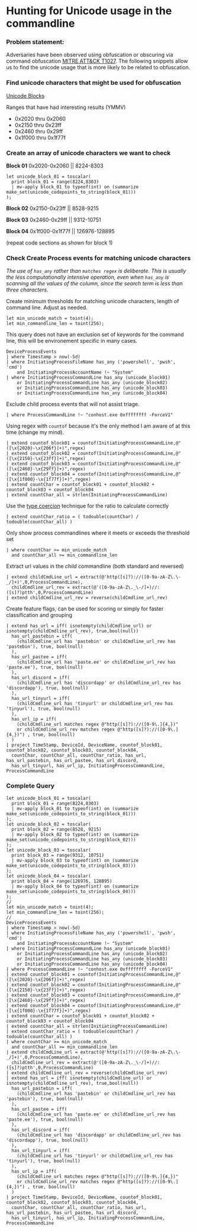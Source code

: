 # Hunting for Unicode usage in the commandline

### Problem statement:
Adversaries have been observed using obfuscation or obscuring via command obfuscation [MITRE ATT&CK T1027](https://attack.mitre.org/techniques/T1027/). The following snippets allow us to find the unicode usage that is more likely to be related to obfuscation.

### Find unicode characters that might be used for obfuscation
[Unicode Blocks](https://en.wikipedia.org/wiki/Unicode_block)

Ranges that have had interesting results (YMMV)
- 0x2020 thru 0x2060
- 0x2150 thru 0x23ff
- 0x2460 thru 0x29ff
- 0x1f000 thru 0x1f77f

### Create an array of unicode characters we want to check

**Block 01** 0x2020-0x2060 || 8224-8303
```
let unicode_block_01 = toscalar(
  print block_01 = range(8224,8303)
  | mv-apply block_01 to typeof(int) on (summarize make_set(unicode_codepoints_to_string(block_01)))
);
```
**Block 02** 0x2150-0x23ff || 8528-9215

**Block 03** 0x2460-0x29ff || 9312-10751

**Block 04** 0x1f000-0x1f77f || 126976-128895

(repeat code sections as shown for block 1)

### Check Create Process events for matching unicode characters

*The use of `has_any` rather than `matches regex` is deliberate. This is usually the less computationally intensive operation, even when `has_any` is scanning all the values of the column, since the search term is less than three characters.*

Create minimum thresholds for matching unicode characters, length of command line. Adjust as needed.
```
let min_unicode_match = toint(4);
let min_commandline_len = toint(256);
```

This query does not have an exclusion set of keywords for the command line, this will be environement specific in many cases.
```
DeviceProcessEvents
| where Timestamp > now(-5d)
| where InitiatingProcessFileName has_any ('powershell', 'pwsh', 'cmd')
    and InitiatingProcessAccountName !~ "System"
| where InitiatingProcessCommandLine has_any (unicode_block01)
    or InitiatingProcessCommandLine has_any (unicode_block02)
    or InitiatingProcessCommandLine has_any (unicode_block03)
    or InitiatingProcessCommandLine has_any (unicode_block04)
```

Exclude child process events that will not assist triage.
```
| where ProcessCommandLine !~ "conhost.exe 0xffffffff -ForceV1"
```

Using regex with `countof` because it's the only method I am aware of at this time (change my mind).
```
| extend countof_block01 = countof(InitiatingProcessCommandLine,@"([\x{2020}-\x{206f}]+)",regex)
| extend countof_block02 = countof(InitiatingProcessCommandLine,@"([\x{2150}-\x{23ff}]+)",regex)
| extend countof_block03 = countof(InitiatingProcessCommandLine,@"([\x{2460}-\x{29ff}]+)",regex)
| extend countof_block04 = countof(InitiatingProcessCommandLine,@"([\x{1f000}-\x{1f77f}]+)",regex)
| extend countChar = countof_block01 + countof_block02 + countof_block03 + countof_block04
| extend countChar_all = strlen(InitiatingProcessCommandLine)
```

Use the [type coercion](/int_to_double.md) technique for the ratio to calculate correctly
```
| extend countChar_ratio = ( todouble(countChar) / todouble(countChar_all) )
```
Only show process commandlines where it meets or exceeds the threshold set
```
| where countChar >= min_unicode_match
  and countChar_all >= min_commandline_len
```
Extract url values in the _child_ commandline (both standard and reversed)
```
| extend childCmdLine_url = extract(@'http([s]?)://([0-9a-zA-Z\.\-_/]+)',0,ProcessCommandLine),
  childCmdline_url_rev = extract(@'([0-9a-zA-Z\._\-/]+)//:([s]?)ptth',0,ProcessCommandLine)
| extend childCmdline_url_rev = reverse(childCmdline_url_rev)
```
Create feature flags, can be used for scoring or simply for faster classification and grouping
```
| extend has_url = iff( isnotempty(childCmdline_url) or isnotempty(childCmdline_url_rev), true,bool(null))
  has_url_pastebin = iff(
    (childCmdline_url has 'pastebin' or childCmdline_url_rev has 'pastebin'), true, bool(null)
  ),
  has_url_pastee = iff(
    (childCmdline_url has 'paste.ee' or childCmdline_url_rev has 'paste.ee'), true, bool(null)
  ),
  has_url_discord = iff(
    (childCmdline_url has 'discordapp' or childCmdline_url_rev has 'discordapp'), true, bool(null)
  ),
  has_url_tinyurl = iff(
    (childCmdline_url has 'tinyurl' or childCmdline_url_rev has 'tinyurl'), true, bool(null)
  ),
  has_url_ip = iff(
    (childCmdline_url matches regex @"http([s]?)://([0-9\.]{4,})"
    or childCmdline_url_rev matches regex @"http([s]?)://([0-9\.]{4,})") , true, bool(null)
  )
| project TimeStamp, DeviceId, DeviceName, countof_block01, countof_block02, countof_block03, countof_block04,
  countChar, countChar_all, countChar_ratio, has_url, has_url_pastebin, has_url_pastee, has_url_discord,
  has_url_tinyurl, has_url_ip, InitiatingProcessCommandLine, ProcessCommandLine
```

### Complete Query
```
let unicode_block_01 = toscalar(
  print block_01 = range(8224,8303)
  | mv-apply block_01 to typeof(int) on (summarize make_set(unicode_codepoints_to_string(block_01)))
);
let unicode_block_02 = toscalar(
  print block_02 = range(8528, 9215)
  | mv-apply block_02 to typeof(int) on (summarize make_set(unicode_codepoints_to_string(block_02)))
);
let unicode_block_03 = toscalar(
  print block_03 = range(9312, 10751)
  | mv-apply block_03 to typeof(int) on (summarize make_set(unicode_codepoints_to_string(block_03)))
);
let unicode_block_04 = toscalar(
  print block_04 = range(126976, 128895)
  | mv-apply block_04 to typeof(int) on (summarize make_set(unicode_codepoints_to_string(block_04)))
);
//
let min_unicode_match = toint(4);
let min_commandline_len = toint(256);
//
DeviceProcessEvents
| where Timestamp > now(-5d)
| where InitiatingProcessFileName has_any ('powershell', 'pwsh', 'cmd')
    and InitiatingProcessAccountName !~ "System"
| where InitiatingProcessCommandLine has_any (unicode_block01)
    or InitiatingProcessCommandLine has_any (unicode_block02)
    or InitiatingProcessCommandLine has_any (unicode_block03)
    or InitiatingProcessCommandLine has_any (unicode_block04)
| where ProcessCommandLine !~ "conhost.exe 0xffffffff -ForceV1"
| extend countof_block01 = countof(InitiatingProcessCommandLine,@"([\x{2020}-\x{206f}]+)",regex)
| extend countof_block02 = countof(InitiatingProcessCommandLine,@"([\x{2150}-\x{23ff}]+)",regex)
| extend countof_block03 = countof(InitiatingProcessCommandLine,@"([\x{2460}-\x{29ff}]+)",regex)
| extend countof_block04 = countof(InitiatingProcessCommandLine,@"([\x{1f000}-\x{1f77f}]+)",regex)
| extend countChar = countof_block01 + countof_block02 + countof_block03 + countof_block04
| extend countChar_all = strlen(InitiatingProcessCommandLine)
| extend countChar_ratio = ( todouble(countChar) / todouble(countChar_all) )
| where countChar >= min_unicode_match
  and countChar_all >= min_commandline_len
| extend childCmdLine_url = extract(@'http([s]?)://([0-9a-zA-Z\.\-_/]+)',0,ProcessCommandLine),
  childCmdline_url_rev = extract(@'([0-9a-zA-Z\._\-/]+)//:([s]?)ptth',0,ProcessCommandLine)
| extend childCmdline_url_rev = reverse(childCmdline_url_rev)
| extend has_url = iff( isnotempty(childCmdline_url) or isnotempty(childCmdline_url_rev), true,bool(null))
  has_url_pastebin = iff(
    (childCmdline_url has 'pastebin' or childCmdline_url_rev has 'pastebin'), true, bool(null)
  ),
  has_url_pastee = iff(
    (childCmdline_url has 'paste.ee' or childCmdline_url_rev has 'paste.ee'), true, bool(null)
  ),
  has_url_discord = iff(
    (childCmdline_url has 'discordapp' or childCmdline_url_rev has 'discordapp'), true, bool(null)
  ),
  has_url_tinyurl = iff(
    (childCmdline_url has 'tinyurl' or childCmdline_url_rev has 'tinyurl'), true, bool(null)
  ),
  has_url_ip = iff(
    (childCmdline_url matches regex @"http([s]?)://([0-9\.]{4,})"
    or childCmdline_url_rev matches regex @"http([s]?)://([0-9\.]{4,})") , true, bool(null)
  )
| project TimeStamp, DeviceId, DeviceName, countof_block01, countof_block02, countof_block03, countof_block04,
  countChar, countChar_all, countChar_ratio, has_url, has_url_pastebin, has_url_pastee, has_url_discord,
  has_url_tinyurl, has_url_ip, InitiatingProcessCommandLine, ProcessCommandLine
```
